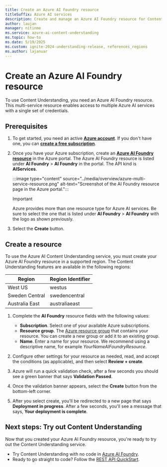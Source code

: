 ```yaml
---
title: Create an Azure AI Foundry resource
titleSuffix: Azure AI services
description: Create and manage an Azure AI Foundry resource for Content Understanding operations
author: laujan
manager: nitinme
ms.service: azure-ai-content-understanding
ms.topic: how-to
ms.date: 5/19/2025
ms.custom: ignite-2024-understanding-release, references_regions
ms.author: lajanuar
---
```


# Create an Azure AI Foundry resource

To use Content Understanding, you need an Azure AI Foundry resource. This multi-service resource enables access to multiple Azure AI services with a single set of credentials.

## Prerequisites

1. To get started, you need an active [**Azure account**](https://azure.microsoft.com/free/cognitive-services/). If you don't have one, you can [**create a free subscription**](https://azure.microsoft.com/free/).

1. Once you have your Azure subscription, create an [**Azure AI Foundry resource**](https://portal.azure.com/#create/Microsoft.CognitiveServicesAIServices) in the Azure portal. The Azure AI Foundry resource is listed under **AI Foundry** > **AI Foundry** in the portal. The API kind is **AIServices**. 

    :::image type="content" source="../media/overview/azure-multi-service-resource.png" alt-text="Screenshot of the AI Foundry resource page in the Azure portal.":::

    > [!IMPORTANT]
    > Azure provides more than one resource type for Azure AI services. Be sure to select the one that is listed under **AI Foundry** > **AI Foundry** with the logo as shown previously.

1. Select the **Create** button.

## Create a resource

To use the Azure AI Content Understanding service, you must create your Azure AI Foundry resource in a supported region. The Content Understanding features are available in the following regions:

| Region | Region Identifier |
| --- | --- |
| West US | westus |
| Sweden Central | swedencentral |
| Australia East | australiaeast |

1. Complete the **AI Foundry** resource fields with the following values:

    * **Subscription**. Select one of your available Azure subscriptions.
    * **Resource group**. The [Azure resource group](/azure/cloud-adoption-framework/govern/resource-consistency/resource-access-management#what-is-an-azure-resource-group) that contains your resource. You can create a new group or add it to an existing group.
    * **Name**. Enter a name for your resource. We recommend using a descriptive name, for example *YourNameAIFoundryResource*.

1. Configure other settings for your resource as needed, read, and accept the conditions (as applicable), and then select **Review + create**.

1. Azure will run a quick validation check, after a few seconds you should see a green banner that says **Validation Passed**.

1. Once the validation banner appears, select the **Create** button from the bottom-left corner.

1. After you select create, you'll be redirected to a new page that says **Deployment in progress**. After a few seconds, you'll see a message that says, **Your deployment is complete**.
 

## Next steps: Try out Content Understanding

Now that you created your Azure AI Foundry resource, you're ready to try out the Content Understanding service.

* Try Content Understanding with no code in [Azure AI Foundry](https://ai.azure.com/explore/aiservices/vision/contentunderstanding).
* Ready to go straight to code? Follow the [REST API QuickStart](../quickstart/use-rest-api.md).
